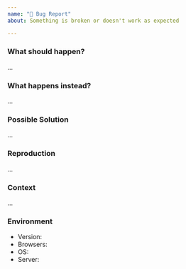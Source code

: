 ```yaml
---
name: "🐞 Bug Report"
about: Something is broken or doesn't work as expected

---
```


<!-- ---------------------------------------------------------------------------
Please fill the following template
Your issue may be ignored otherwise
---------------------------------------------------------------------------- -->

### What should happen?

...

### What happens instead?

...

### Possible Solution
<!-- ---------------------------------------------------------------------------
How would you resolve it? Any suggestions?
---------------------------------------------------------------------------- -->

...

### Reproduction
<!-- ---------------------------------------------------------------------------
Please provide a test case or an ambiguous set of steps to reproduce this issue
---------------------------------------------------------------------------- -->

...

### Context
<!-- ---------------------------------------------------------------------------
How has this issue affected you? What are you trying to accomplish?
---------------------------------------------------------------------------- -->

...

### Environment

- Version:
- Browsers:
- OS:
- Server:

